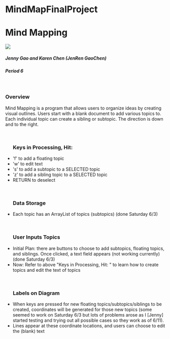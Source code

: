 # MindMapFinalProject
<html>
<h1>Mind Mapping</h1>
<img src="http://www.mindmapping.com/img/mind-map.jpg">
<br>
<h5>Jenny Gao and Karen Chen (JenRen GaoChen)</h5>
<h5>Period 6</h5><br>
<h3>Overview</h3>
<p>Mind Mapping is a program that allows users to organize ideas by creating visual outlines. Users start with a blank document to add various topics to. Each individual topic can create a sibling or subtopic.  The direction is down and to the right.</p>
<br>
<ul><h3>Keys in Processing, Hit: </h3>
<li>'f' to add a floating topic</li>
<li>'w' to edit text</li>
<li>'s' to add a subtopic to a SELECTED topic</li>
<li>'z' to add a sibling topic to a SELECTED topic</li>
<li>RETURN to deselect</li>
</ul><br>
<ul><h3>Data Storage</h3>
<li>Each topic has an ArrayList of topics (subtopics) (done Saturday 6/3)</li>
</ul><br>
<ul><h3><b>User Inputs Topics </b></h3>
<li>Initial Plan: there are buttons to choose to add subtopics, floating topics, and siblings.  Once clicked, a text field appears (not working currently) (done Saturday 6/3)</li>
<li>Now: Refer to above "Keys in Processing, Hit: " to learn how to create topics and edit the text of topics</li>
</ul><br>
<ul><h3>Labels on Diagram</h3>
<li>When keys are pressed for new floating topics/subtopics/siblings to be created, coordinates will be generated for those new topics (some seemed to work on Saturday 6/3 but lots of problems arose as I [Jenny] started testing and trying out all possible cases so they work as of 6/11). </li>
<li>Lines appear at these coordinate locations, and users can choose to edit the (blank) text</li>
</ul><br>
</html>
